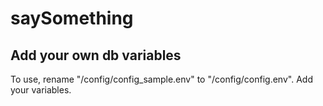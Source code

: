 # saySomething
## Add your own db variables

To use, rename "/config/config_sample.env" to "/config/config.env".
Add your variables.
